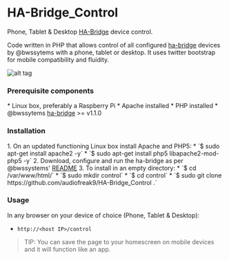 # HA-Bridge_Control
Phone, Tablet &amp; Desktop <a href="https://github.com/bwssytems/ha-bridge/releases">HA-Bridge</a> device control.

Code written in PHP that allows control of all configured <a href="https://github.com/bwssytems/ha-bridge/releases">ha-bridge</a> devices by @bwssytems with a phone, tablet or desktop.  It uses twitter bootstrap for mobile compatibility and fluidity.

![alt tag](http://coreyswrite.com/wp-content/uploads/2016/03/X10-Bridge-Control-1.png)

<h3>Prerequisite components</h3>
* Linux box, preferably a Raspberry Pi</li>
* Apache installed</li>
* PHP installed</li>
* @bwssytems <a href="https://github.com/bwssytems/ha-bridge/releases">ha-bridge</a> >= v1.1.0</li>


<h3>Installation</h3>
1. On an updated functioning Linux box install Apache and PHP5:
  * `$ sudo apt-get install apache2 -y`
  * `$ sudo apt-get install php5 libapache2-mod-php5 -y`
2. Download, configure and run the ha-bridge as per @bwssystems' <a href="https://github.com/bwssytems/ha-bridge">README</a> 
3. To install in an empty directory: 
  * `$ cd /var/www/html/`
  * `$ sudo mkdir control`
  * `$ cd control`
  * `$ sudo git clone https://github.com/audiofreak9/HA-Bridge_Control .`

<h3>Usage</h3>
In any browser on your device of choice (Phone, Tablet &amp; Desktop):

* `http://<host IP>/control`

> TIP: You can save the page to your homescreen on mobile devices and it will function like an app.
